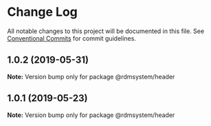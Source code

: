 # Change Log

All notable changes to this project will be documented in this file.
See [Conventional Commits](https://conventionalcommits.org) for commit guidelines.

## 1.0.2 (2019-05-31)

**Note:** Version bump only for package @rdmsystem/header





## 1.0.1 (2019-05-23)

**Note:** Version bump only for package @rdmsystem/header

